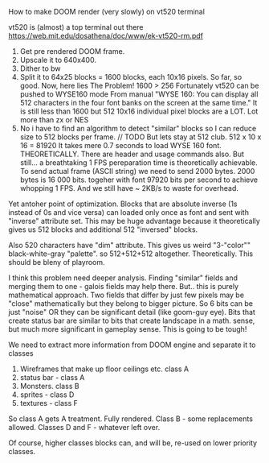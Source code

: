 How to make DOOM render (very slowly) on vt520 terminal 

vt520 is (almost) a top terminal out there
https://web.mit.edu/dosathena/doc/www/ek-vt520-rm.pdf

1. Get pre rendered DOOM frame.
2. Upscale it to 640x400.
3. Dither to bw
4. Split it to 64x25 blocks = 1600 blocks, each 10x16 pixels.
So far, so good. Now, here lies The Problem!
1600 > 256
Fortunately vt520 can be pushed to WYSE160 mode
From manual "WYSE 160: You can display all 512 characters in the four font banks on
the screen at the same time."
It is still less than 1600 but 512 10x16 individual pixel blocks are a LOT. Lot more than zx or NES
5. No i have to find an algorithm to detect "similar" blocks so I can reduce size to 512 blocks per frame. // TODO
But lets stay at 512 club. 512 x 10 x 16 = 81920
It takes mere 0.7 seconds to load WYSE 160 font. THEORETICALLY. There are header and usage commands also. But still... a breathtaking 1 FPS pereparation time is theoretically achievable.
To send actual frame (ASCII string) we need to send 2000 bytes. 2000 bytes is 16 000 bits.
togeher with font 97920 bits per second to achieve whopping 1 FPS. And we still have ~ 2KB/s to waste for overhead.

Yet antoher point of optimization. Blocks that are absolute inverse (1s instead of 0s and vice versa) can loaded only once as font and sent with "inverse" attribute set. 
This may be huge advantage because it theoretically gives us 512 blocks and additional 512 "inversed" blocks. 

Also 520 characters have "dim" attribute. This gives us weird "3-"color"" black-white-gray "palette". 
so 512+512+512 altogether. Theoretically. This should be bleny of playroom. 

I think this problem need deeper analysis. Finding "similar" fields and merging them to one - galois fields may help there.
But.. this is purely mathematical approach. Two fields that differ by just few pixels may be "close" mathematically but they belong to bigger picture. 
So 6 bits can be just "noise" OR they can be significant detail (like goom-guy eye). Bits that create status bar are similar to bits that create landscape in a math. sense, 
but much more significant in gameplay sense. This is going to be tough!

We need to extract more information from DOOM engine and separate it to classes

1. Wireframes that make up floor ceilings etc. class A
2. status bar - class A
3. Monsters. class B
4. sprites - class D
5. textures - class F

So class A gets A treatment. Fully rendered. Class B - some replacements allowed. Classes D and F - whatever left over. 

Of course, higher classes blocks can, and will be, re-used on lower priority classes. 
